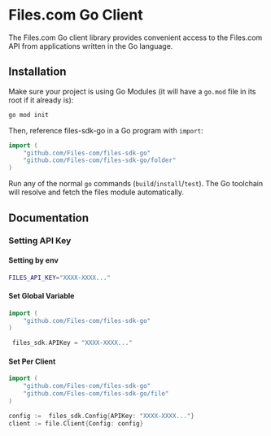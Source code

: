 # Files.com Go Client

The Files.com Go client library provides convenient access to the Files.com API from applications written in the Go language.

## Installation

Make sure your project is using Go Modules (it will have a `go.mod` file in its
root if it already is):

``` sh
go mod init
```

Then, reference files-sdk-go in a Go program with `import`:

``` go
import (
    "github.com/Files-com/files-sdk-go"
    "github.com/Files-com/files-sdk-go/folder"
)
```

Run any of the normal `go` commands (`build`/`install`/`test`). The Go
toolchain will resolve and fetch the files module automatically.

## Documentation

### Setting API Key

#### Setting by env 

``` sh
FILES_API_KEY="XXXX-XXXX..."
```

#### Set Global Variable

```go 
import (
    "github.com/Files-com/files-sdk-go"
)

 files_sdk.APIKey = "XXXX-XXXX..."
```

#### Set Per Client

```go 
import (
    "github.com/Files-com/files-sdk-go"
    "github.com/Files-com/files-sdk-go/file"
)

config :=  files_sdk.Config{APIKey: "XXXX-XXXX..."}
client := file.Client{Config: config}
```